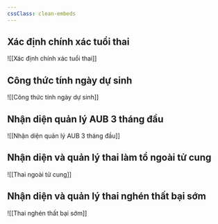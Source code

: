 ```yaml
---
cssClass: clean-embeds
---
```


## Xác định chính xác tuổi thai
![[Xác định chính xác tuổi thai]]
## Công thức tính ngày dự sinh
![[Công thức tính ngày dự sinh]]
## Nhận diện quản lý AUB 3 tháng đầu
![[Nhận diện quản lý AUB 3 tháng đầu]]
## Nhận diện và quản lý thai làm tổ ngoài tử cung
![[Thai ngoài tử cung]]

## Nhận diện và quản lý thai nghén thất bại sớm
![[Thai nghén thất bại sớm]]